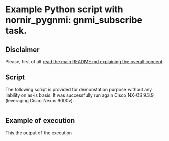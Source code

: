 # Example Python script with nornir_pygnmi: gnmi_subscribe task.
## Disclaimer
Please, first of all [read the main README.md explaining the overall concept](https://github.com/akarneliuk/nornir_pygnmi/blob/main/examples/README.md).

## Script
The following script is provided for demonstation purpose without any liability on as-is basis. It was successfully run again Cisco NX-OS 9.3.9 (leveraging Cisco Nexus 9000v).
```python
```

## Example of execution
This the output of the execution
```
```